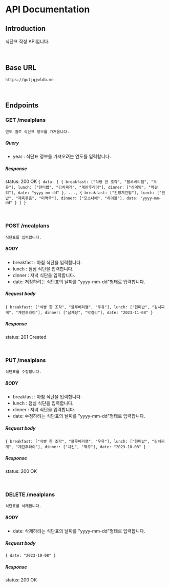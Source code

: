 # API Documentation

## Introduction

식단표 작성 API입니다.

<br>

## Base URL

`https://gutjqjwldb.me`

<br>

## Endpoints

### GET /mealplans

`연도 별로 식단표 정보를 가져옵니다.`

##### Query

- year : 식단표 정보를 가져오려는 연도를 입력합니다.

##### Response

status: 200 OK
`{ data: [
  {
    breakfast: ["식빵 한 조각", "블루베리잼", "우유"],
    lunch: ["현미밥", "김치찌개", "계란후라이"],
    dinner: ["삼계탕", "막걸리"],
    date: "yyyy-mm-dd"
  },
  ...,
  {
    breakfast: ["간장계란밥"],
    lunch: ["흰밥", "제육볶음", "미역국"],
    dinner: ["모츠나베", "하이볼"],
    date: "yyyy-mm-dd"
  }
] }`

<br>

### POST /mealplans

`식단표를 입력합니다.`

##### BODY

- breakfast : 아침 식단을 입력합니다.
- lunch : 점심 식단을 입력합니다.
- dinner : 저녁 식단을 입력합니다.
- date: 저장하려는 식단표의 날짜를 "yyyy-mm-dd"형태로 입력합니다.

##### Request body

`{
  breakfast: ["식빵 한 조각", "블루베리잼", "우유"],
  lunch: ["현미밥", "김치찌개", "계란후라이"],
  dinner: ["삼계탕", "막걸리"],
  date: "2023-11-08"
}`

##### Response

status: 201 Created

<br>

### PUT /mealplans

`식단표를 수정합니다.`

##### BODY

- breakfast : 아침 식단을 입력합니다.
- lunch : 점심 식단을 입력합니다.
- dinner : 저녁 식단을 입력합니다.
- date: 수정하려는 식단표의 날짜를 "yyyy-mm-dd"형태로 입력합니다.

##### Request body

`{
  breakfast: ["식빵 한 조각", "블루베리잼", "우유"],
  lunch: ["현미밥", "김치찌개", "계란후라이"],
  dinner: ["치킨", "맥주"],
  date: "2023-10-08"
}`

##### Response

status: 200 OK

<br>

### DELETE /mealplans

`식단표를 삭제합니다.`

##### BODY

- date: 삭제하려는 식단표의 날짜를 "yyyy-mm-dd"형태로 입력합니다.

##### Request body

`{
  date: "2023-10-08"
}`

##### Response

status: 200 OK
